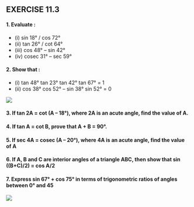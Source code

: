 ## EXERCISE 11.3
#### 1. Evaluate :
* (i) sin 18° / cos 72°
* (ii) tan 26° / cot 64°
* (iii) cos 48° – sin 42° 
* (iv) cosec 31° – sec 59°
#### 2. Show that : 
* (i) tan 48° tan 23° tan 42° tan 67° = 1 
* (ii) cos 38° cos 52° – sin 38° sin 52° = 0

[![](https://img.youtube.com/vi/DwQySS2EsGw/0.jpg)](https://www.youtube.com/watch?v=DwQySS2EsGw)

#### 3. If tan 2A = cot (A – 18°), where 2A is an acute angle, find the value of A.
#### 4. If tan A = cot B, prove that A + B = 90°.
#### 5. If sec 4A = cosec (A – 20°), where 4A is an acute angle, find the value of A
#### 6. If A, B and C are interior angles of a triangle ABC, then show that sin ((B+C)/2) = cos A/2
#### 7. Express sin 67° + cos 75° in terms of trigonometric ratios of angles between 0° and 45
[![](https://img.youtube.com/vi/WV-kJ6vcW04/0.jpg)](https://www.youtube.com/watch?v=WV-kJ6vcW04)
